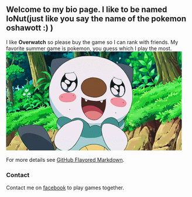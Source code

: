 ## Welcome to my bio page. I like to be named IoNut(just like you say the name of the pokemon oshawott :) )

I like **Overwatch** so please buy the game so I can rank with friends. My favorite summer game is pokemon, you guess which I play the most.
![Oshawott](https://raw.githubusercontent.com/ionut-mihalache/ionut-mihalache.github.io/main/b5800370e00aabd499b4e3e31476c40bfc9c88af_hq.gif)

For more details see [GitHub Flavored Markdown](https://guides.github.com/features/mastering-markdown/).

### Contact

Contact me on [facebook](https://www.facebook.com/ionut.mihalache.908/) to play games together.
